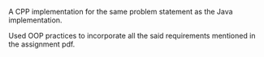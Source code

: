 A CPP implementation for the same problem statement as the Java implementation.

Used OOP practices to incorporate all the said requirements mentioned in the assignment pdf.